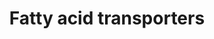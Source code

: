 ---
annotations:
- id: CL:0000182
  parent: native cell
  type: Cell Type Ontology
  value: hepatocyte
- id: CL:0000136
  parent: native cell
  type: Cell Type Ontology
  value: fat cell
- id: CL:1000497
  parent: animal cell
  type: Cell Type Ontology
  value: kidney cell
- id: CL:0002494
  parent: animal cell
  type: Cell Type Ontology
  value: cardiocyte
- id: PW:0000103
  parent: regulatory pathway
  type: Pathway Ontology
  value: transport pathway
authors:
- Jkearns445
- Egonw
- Eweitz
citedin: ''
communities:
- ontox
description: Long chain fatty acid (LCFA) transporters in different tissues
last-edited: 2024-07-23
ndex: 542a24e0-da32-11eb-b666-0ac135e8bacf
organisms:
- Homo sapiens
redirect_from:
- /index.php/Pathway:WP5061
- /instance/WP5061
- /instance/WP5061_r134590
revision: r134590
schema-jsonld:
- '@context': https://schema.org/
  '@id': https://wikipathways.github.io/pathways/WP5061.html
  '@type': Dataset
  creator:
    '@type': Organization
    name: WikiPathways
  description: Long chain fatty acid (LCFA) transporters in different tissues
  keywords:
  - ACSBG1
  - ACSBG2
  - ACSL1
  - ACSL3
  - ACSL4
  - ACSL5
  - ACSL6
  - CD36
  - COENZYME A
  - DBI
  - FABP1
  - FABP2
  - FABP3
  - FABP4
  - FABP5
  - FABP6
  - FABP7
  - FABP9
  - LCFAs
  - SLC27A1
  - SLC27A2
  - SLC27A3
  - SLC27A4
  - SLC27A5
  - SLC27A6
  license: CC0
  name: Fatty acid transporters
seo: CreativeWork
title: Fatty acid transporters
wpid: WP5061
---
